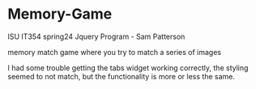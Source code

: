 # Memory-Game
ISU IT354 spring24 Jquery Program - Sam Patterson

memory match game where you try to match a series of images

I had some trouble getting the tabs widget working correctly, the styling seemed to not match, but the functionality is more or less the same. 
